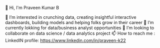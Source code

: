 👋 Hi, I'm Praveen Kumar B

👀 I’m interested in crunching data, creating insightful interactive dashboards, building models and helping folks grow in their career
🌱 I’m currently lokking for data/business analyst opportunities
🙏 I’m looking to collaborate on data science / data analytics project
📫 How to reach me : LinkedIN profile: https://www.linkedin.com/in/praveen-k22
<!--
**fropapravi/fropapravi** is a ✨ _special_ ✨ repository because its `README.md` (this file) appears on your GitHub profile.

Here are some ideas to get you started:

- 🔭 I’m currently working on ...
- 🌱 I’m currently learning ...
- 👯 I’m looking to collaborate on ...
- 🤔 I’m looking for help with ...
- 💬 Ask me about ...
- 📫 How to reach me: ...
- 😄 Pronouns: ...
- ⚡ Fun fact: ...
-->
